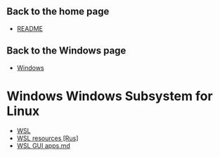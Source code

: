 ## Back to the home page
- [README](../README.md)

## Back to the Windows page
- [Windows](Windows.md)

# Windows Windows Subsystem for Linux
- [WSL](WSL/WSL.md)
- [WSL resources [Rus]](WSL/WSL%20resources%20[Rus].md)
- [WSL GUI apps.md](WSL/WSL%20GUI%20apps.md)
